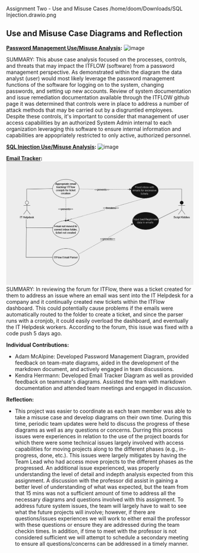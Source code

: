 Assignment Two - Use and Misuse Cases
/home/doom/Downloads/SQL Injection.drawio.png

## Use and Misuse Case Diagrams and Reflection
**[Password Management Use/Misuse Analysis](https://github.com/Deeds101/CYBR8420-project/blob/main/Use-Misuses%20Case%20Diagrams/Final%20Diagrams/Password%20Management%20-%20Use%20and%20Misuse%20Case%20Diagram.PNG):**
 ![image](https://github.com/Deeds101/CYBR8420-project/assets/87542247/e8547fa6-b1e0-41a5-9d3b-fbdea9a0370b)

 SUMMARY: This abuse case analysis focused on the processes, controls, and threats that may impact the ITFLOW (software) from a password management perspective. As demonstrated within the diagram the data analyst (user) would most likely leverage the password management functions of the software for logging on to the system, changing passwords, and setting up new accounts. Review of system documentation and issue remediation documentation available through the ITFLOW github page it was determined that controls were in place to address a number of attack methods that may be carried out by a disgruntled employees. Despite these controls, it's important to consider that management of user access capabilities by an authorized System Admin internal to each organization leveraging this software to ensure internal information and capabilities are appopriately restricted to only active, authorized personnel.

  
**[SQL Injection Use/Misuse Analysis](https://github.com/Deeds101/CYBR8420-project/blob/main/Use-Misuses%20Case%20Diagrams/Final%20Diagrams/SQL%20Injection.drawio.png):**
![image](https://github.com/Deeds101/CYBR8420-project/assets/87542247/2a989453-0485-4e2b-88cf-5140a9a84ed9)


**[Email Tracker](https://github.com/Deeds101/CYBR8420-project/blob/main/Use-Misuses%20Case%20Diagrams/Final%20Diagrams/use%20misuse%20case%20(email%20tracking).png):**
![image](https://github.com/Deeds101/CYBR8420-project/blob/main/Use-Misuses%20Case%20Diagrams/Final%20Diagrams/use%20misuse%20case%20(email%20tracking).png)
SUMMARY: In reviewing the forum for ITFlow, there was a ticket created for them to address an issue where an email was sent into the IT Helpdesk for a company and it continually created new tickets within the ITFlow dashboard. This could potentially cause problems if the emails were automatically routed to the folder to create a ticket, and since the parser runs with a cronjob, it could easily overload the dashboard, and eventually the IT Helpdesk workers. According to the forum, this issue was fixed with a code push 5 days ago.

**Individual Contributions:**
- Adam McAlpine: Developed Password Management Diagram, provided feedback on team-mate diagrams, aided in the development of the markdown document, and actively engaged in team discussions.
- Kendra Herrmann: Developed Email Tracker Diagram as well as provided feedback on teammate's diagrams. Assisted the team with markdown documentation and attended team meetings and engaged in discussion.

**Reflection:**
- This project was easier to coordinate as each team member was able to take a misuse case and develop diagrams on their own time.  During this time, periodic team updates were held to discuss the progress of these diagrams as well as any questions or concerns.  Durring this process issues were experiences in relation to the use of the project boards for which there were some technical issues largely involved with access capabilities for moving projects along to the different phases (e.g., in-progress, done, etc.).  This issues were largely mitigates by having the Team Lead who had access move projects to the different phases as the progressed.  An additional issue experienced, was properly understanding the level of detail and indepth analysis expected from this assignment.  A discussion with the professor did assist in gaining a better level of understanding of what was expected, but the team from that 15 mins was not a sufficient amount of time to address all the necessary diagrams and questions involved with this assignment.  To address future system issues, the team will largely have to wait to see what the future projects will involve; however, if there are questions/issues experiences we will work to either email the professor with these questions or ensure they are addressed during the team checkin times.  In addition, if time to meet with the professor is not considered sufficient we will attempt to schedule a secondary meeting to ensure all questions/concerns can be addressed in a timely manner.
